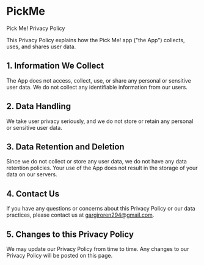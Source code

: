 # PickMe
Pick Me! Privacy Policy

This Privacy Policy explains how the Pick Me! app ("the App") collects, uses, and shares user data.

## 1. Information We Collect

The App does not access, collect, use, or share any personal or sensitive user data. We do not collect any identifiable information from our users.

## 2. Data Handling

We take user privacy seriously, and we do not store or retain any personal or sensitive user data.

## 3. Data Retention and Deletion

Since we do not collect or store any user data, we do not have any data retention policies. Your use of the App does not result in the storage of your data on our servers.

## 4. Contact Us

If you have any questions or concerns about this Privacy Policy or our data practices, please contact us at gargiroren294@gmail.com.

## 5. Changes to this Privacy Policy

We may update our Privacy Policy from time to time. Any changes to our Privacy Policy will be posted on this page.
